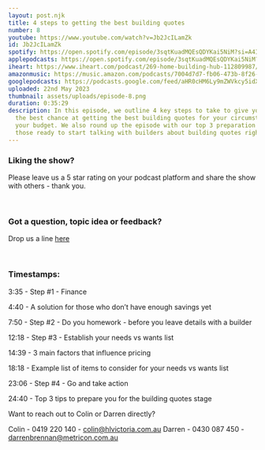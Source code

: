 ```yaml
---
layout: post.njk
title: 4 steps to getting the best building quotes
number: 8
youtube: https://www.youtube.com/watch?v=Jb2JcILamZk
id: Jb2JcILamZk
spotify: https://open.spotify.com/episode/3sqtKuadMQEsQDYKai5NiM?si=A4IyxvkUTVCSA0K9ZBqurA
applepodcasts: https://open.spotify.com/episode/3sqtKuadMQEsQDYKai5NiM?si=A4IyxvkUTVCSA0K9ZBqurA
iheart: https://www.iheart.com/podcast/269-home-building-hub-112809987/
amazonmusic: https://music.amazon.com/podcasts/7004d7d7-fb06-473b-8f26-8ce9992cac11/home-building-hub
googlepodcasts: https://podcasts.google.com/feed/aHR0cHM6Ly9mZWVkcy5idXp6c3Byb3V0LmNvbS8yMTM5MTU1LnJzcw==
uploaded: 22nd May 2023
thumbnail: assets/uploads/episode-8.png
duration: 0:35:29
description: In this episode, we outline 4 key steps to take to give yourself
  the best chance at getting the best building quotes for your circumstances and
  your budget. We also round up the episode with our top 3 preparation tips for
  those ready to start talking with builders about building quotes right now.
---
```

### Liking the show?

Please leave us a 5 star rating on your podcast platform and share the show with others - thank you.

<br>

### Got a question, topic idea or feedback?

Drop us a line <a href="/contact" id="contact-us" target="_blank">here</a>

<br>

### Timestamps:

3:35 - Step #1 - Finance

4:40 - A solution for those who don’t have enough savings yet

7:50 - Step #2 - Do you homework - before you leave details with a builder

12:18 - Step #3 - Establish your needs vs wants list

14:39 - 3 main factors that influence pricing

18:18 - Example list of items to consider for your needs vs wants list

23:06 - Step #4 - Go and take action 

24:40 - Top 3 tips to prepare you for the building quotes stage

Want to reach out to Colin or Darren directly?

Colin - 0419 220 140 - colin@hlvictoria.com.au
Darren - 0430 087 450 - darrenbrennan@metricon.com.au